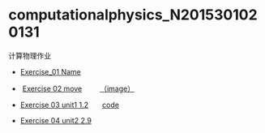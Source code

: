 # computationalphysics_N2015301020131
计算物理作业




*  [Exercise_01 Name](./temp.py)

*  [Exercise 02 move](./untitled5.py)         [（image）](./IMG_0818(20170924-143540).jpg)

*  [Exercise 03 unit1 1.2](./exercise3/exercise.md)                  [code](./untitled6.py)

*  [Exercise 04 unit2 2.9](./exercise4/homework.md)
